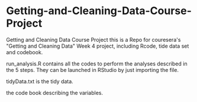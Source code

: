# Getting-and-Cleaning-Data-Course-Project
Getting and Cleaning Data Course Project
this is a Repo for couresera's "Getting and Cleaning Data" Week 4 project, including Rcode, tide data set and codebook.

run_analysis.R contains all the codes to perform the analyses described in the 5 steps. They can be launched in RStudio by just importing the file.

tidyData.txt is the tidy data.

the code book describing the variables.
